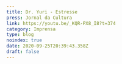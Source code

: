 ```yaml
---
title: Dr. Yuri - Estresse
press: Jornal da Cultura
link: https://youtu.be/_KQR-PX8_I8?t=374
category: Imprensa
type: blog
noindex: true
date: 2020-09-25T20:39:43.358Z
draft: false
---
```

